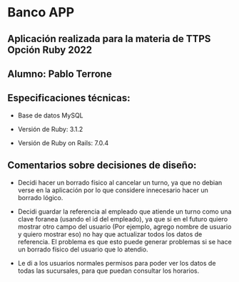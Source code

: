 # Banco APP

## Aplicación realizada para la materia de TTPS Opción Ruby 2022
## Alumno: Pablo Terrone

## Especificaciones técnicas:

* Base de datos MySQL

* Versión de Ruby: 3.1.2

* Versión de Ruby on Rails: 7.0.4

## Comentarios sobre decisiones de diseño:

* Decidi hacer un borrado físico al cancelar un turno, ya que no debian verse en la aplicación por lo que considere innecesario hacer un borrado lógico.

* Decidi guardar la referencia al empleado que atiende un turno como una clave foranea (usando el id del empleado), ya que si en el futuro quiero mostrar otro campo del usuario (Por ejemplo, agrego nombre de usuario y quiero mostrar eso) no hay que actualizar todos los datos de referencia. El problema es que esto puede generar problemas si se hace un borrado físico del usuario que lo atendio.

* Le di a los usuarios normales permisos para poder ver los datos de todas las sucursales, para que puedan consultar los horarios.